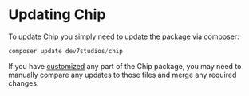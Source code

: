 # Updating Chip

To update Chip you simply need to update the package via composer:

```php
composer update dev7studios/chip
```

If you have [customized](/docs/customizing) any part of the Chip package, you may need to manually compare any updates to those files and merge any required changes.